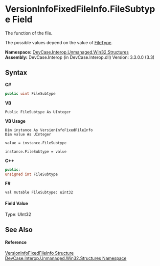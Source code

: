 # VersionInfoFixedFileInfo.FileSubtype Field
 

The function of the file. 

 The possible values depend on the value of <a href="F_DevCase_Interop_Unmanaged_Win32_Structures_VersionInfoFixedFileInfo_FileType">FileType</a>.

**Namespace:**&nbsp;<a href="N_DevCase_Interop_Unmanaged_Win32_Structures">DevCase.Interop.Unmanaged.Win32.Structures</a><br />**Assembly:**&nbsp;DevCase.Interop (in DevCase.Interop.dll) Version: 3.3.0.0 (3.3)

## Syntax

**C#**<br />
``` C#
public uint FileSubtype
```

**VB**<br />
``` VB
Public FileSubtype As UInteger
```

**VB Usage**<br />
``` VB Usage
Dim instance As VersionInfoFixedFileInfo
Dim value As UInteger

value = instance.FileSubtype

instance.FileSubtype = value
```

**C++**<br />
``` C++
public:
unsigned int FileSubtype
```

**F#**<br />
``` F#
val mutable FileSubtype: uint32
```


#### Field Value
Type: UInt32

## See Also


#### Reference
<a href="T_DevCase_Interop_Unmanaged_Win32_Structures_VersionInfoFixedFileInfo">VersionInfoFixedFileInfo Structure</a><br /><a href="N_DevCase_Interop_Unmanaged_Win32_Structures">DevCase.Interop.Unmanaged.Win32.Structures Namespace</a><br />